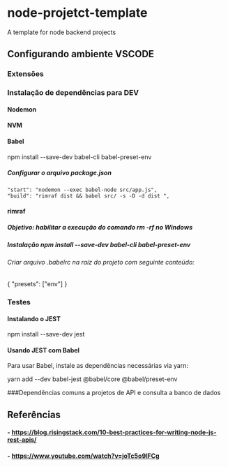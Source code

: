 # node-projetct-template
A template for node backend projects


## Configurando ambiente VSCODE
### Extensões

### Instalação de dependências para DEV
#### Nodemon
#### NVM
#### Babel
npm install --save-dev babel-cli babel-preset-env
##### Configurar o arquivo package.json

    "start": "nodemon --exec babel-node src/app.js",
    "build": "rimraf dist && babel src/ -s -D -d dist ",
#### rimraf
##### Objetivo: habilitar a execução do comando rm -rf no Windows
##### Instalação npm install --save-dev babel-cli babel-preset-env
###### Criar arquivo  .babelrc na raiz do projeto com seguinte conteúdo:
{
  "presets": ["env"]
}

### Testes 
#### Instalando o JEST
npm install --save-dev jest

#### Usando JEST com Babel
Para usar Babel, instale as dependências necessárias via yarn:

yarn add --dev babel-jest @babel/core @babel/preset-env

###Dependências comuns a projetos de API e consulta a banco de dados


## Referências
#### -  https://blog.risingstack.com/10-best-practices-for-writing-node-js-rest-apis/
#### -  https://www.youtube.com/watch?v=joTc5o9lFCg
